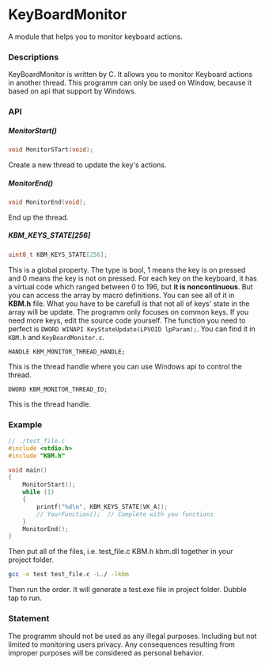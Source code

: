 # KeyBoardMonitor
A module that helps you to monitor keyboard actions.

### Descriptions
KeyBoardMonitor is written by C. It allows you to monitor Keyboard actions in another thread.
This programm can only be used on Window, because it based on api that support by Windows.

### API

##### MonitorStart()

```C
void MonitorSTart(void);
```
Create a new thread to update the key's actions.

##### MonitorEnd()

```C
void MonitorEnd(void);
```
End up the thread.

##### KBM_KEYS_STATE[256]

```C
uint8_t KBM_KEYS_STATE[256];
```
This is a global property. The type is bool, 1 means the key is on pressed and 0 means the key is not on pressed.
For each key on the keyboard, it has a virtual code which ranged between 0 to 196, but **it is noncontinuous**.
But you can access the array by macro definitions. You can see all of it in **KBM.h** file. What you have to be carefull
is that not all of keys' state in the array will be update. The programm only focuses on common keys. If you need more 
keys, edit the source code yourself. The function you need to perfect is `DWORD WINAPI KeyStateUpdate(LPVOID lpParam);`.
You can find it in `KBM.h` and `KeyBoardMonitor.c`. 

```
HANDLE KBM_MONITOR_THREAD_HANDLE;
```
This is the thread handle where you can use Windows api to control the thread.

```
DWORD KBM_MONITOR_THREAD_ID;
```
This is the thread handle.


### Example
```C
// ./test_file.c
#include <stdio.h>
#include "KBM.h"

void main()
{
    MonitorStart();
    while (1)
    {  
        printf("%d\n", KBM_KEYS_STATE[VK_A]);
        // YourFunction();  // Complete with you functions
    }
    MonitorEnd();
}
```
Then put all of the files, i.e. test_file.c KBM.h kbm.dll together in your project folder.

```bash
gcc -o test test_file.c -L./ -lkbm
```
Then run the order. It will generate a test.exe file in project folder. Dubble tap to run.

### Statement
The programm should not be used as any illegal purposes. Including but not limited to monitoring users privacy.
Any consequences resulting from improper purposes will be considered as personal behavior.


